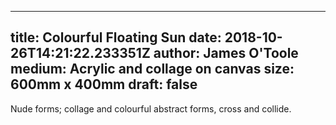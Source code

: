 
---
title: Colourful Floating Sun
date: 2018-10-26T14:21:22.233351Z
author: James O'Toole
medium: Acrylic and collage on canvas
size: 600mm x 400mm
draft: false
---

Nude forms; collage and colourful abstract forms, cross and collide.
